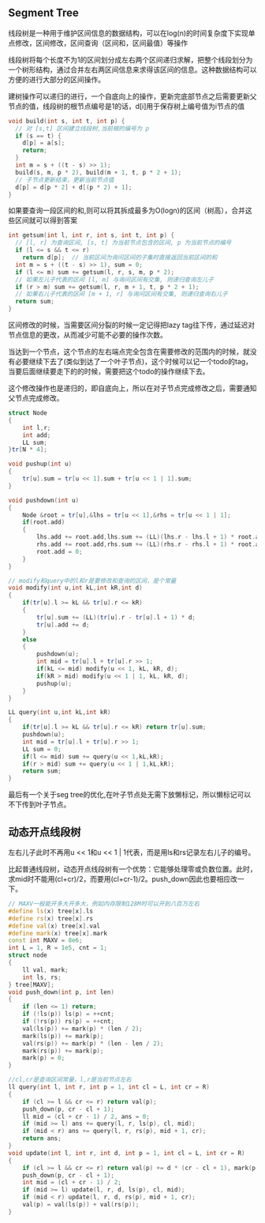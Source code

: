 ## Segment Tree

线段树是一种用于维护区间信息的数据结构，可以在log(n)的时间复杂度下实现单点修改，区间修改，区间查询（区间和，区间最值）等操作

线段树将每个长度不为1的区间划分成左右两个区间递归求解，把整个线段划分为一个树形结构，通过合并左右两区间信息来求得该区间的信息。这种数据结构可以方便的进行大部分的区间操作。


建树操作可以递归的进行，一个自底向上的操作，更新完底部节点之后需要更新父节点的值，线段树的根节点编号是1的话，d[i]用于保存树上编号值为i节点的值

```cpp
void build(int s, int t, int p) {
  // 对 [s,t] 区间建立线段树,当前根的编号为 p
  if (s == t) {
    d[p] = a[s];
    return;
  }
  int m = s + ((t - s) >> 1);
  build(s, m, p * 2), build(m + 1, t, p * 2 + 1);
  // 子节点更新结束，更新当前节点值
  d[p] = d[p * 2] + d[(p * 2) + 1];
}
```

如果要查询一段区间的和,则可以将其拆成最多为O(logn)的区间（树高），合并这些区间就可以得到答案
```cpp
int getsum(int l, int r, int s, int t, int p) {
  // [l, r] 为查询区间, [s, t] 为当前节点包含的区间, p 为当前节点的编号
  if (l <= s && t <= r)
    return d[p];  // 当前区间为询问区间的子集时直接返回当前区间的和
  int m = s + ((t - s) >> 1), sum = 0;
  if (l <= m) sum += getsum(l, r, s, m, p * 2);
  // 如果左儿子代表的区间 [l, m] 与询问区间有交集, 则递归查询左儿子
  if (r > m) sum += getsum(l, r, m + 1, t, p * 2 + 1);
  // 如果右儿子代表的区间 [m + 1, r] 与询问区间有交集, 则递归查询右儿子
  return sum;
}
```

区间修改的时候，当需要区间分裂的时候一定记得把lazy tag往下传，通过延迟对节点信息的更改，从而减少可能不必要的操作次数。

当达到一个节点，这个节点的左右端点完全包含在需要修改的范围内的时候，就没有必要继续下去了(类似到达了一个叶子节点)，这个时候可以记一个todo的tag，当要后面继续要走下的的时候，需要把这个todo的操作继续下去。

这个修改操作也是递归的，即自底向上，所以在对子节点完成修改之后，需要通知父节点完成修改。

```cpp
struct Node
{
    int l,r;
    int add;
    LL sum;
}tr[N * 4];

void pushup(int u) 
{
    tr[u].sum = tr[u << 1].sum + tr[u << 1 | 1].sum;
}

void pushdown(int u)
{
    Node &root = tr[u],&lhs = tr[u << 1],&rhs = tr[u << 1 | 1];
    if(root.add)
    {
        lhs.add += root.add,lhs.sum += (LL)(lhs.r - lhs.l + 1) * root.add;
        rhs.add += root.add,rhs.sum += (LL)(rhs.r - rhs.l + 1) * root.add;
        root.add = 0;
    }
}

// modify和query中的l和r是要修改和查询的区间，是个常量
void modify(int u,int kL,int kR,int d)
{
    if(tr[u].l >= kL && tr[u].r <= kR)
    {
        tr[u].sum += (LL)(tr[u].r - tr[u].l + 1) * d;
        tr[u].add += d;
    }
    else
    {
        pushdown(u);
        int mid = tr[u].l + tr[u].r >> 1;
        if(kL <= mid) modify(u << 1, kL, kR, d);
        if(kR > mid) modify(u << 1 | 1, kL, kR, d);
        pushup(u);
    }
}

LL query(int u,int kL,int kR)
{
    if(tr[u].l >= kL && tr[u].r <= kR) return tr[u].sum;
    pushdown(u);
    int mid = tr[u].l + tr[u].r >> 1;
    LL sum = 0;
    if(l <= mid) sum += query(u << 1,kL,kR);
    if(r > mid) sum += query(u << 1 | 1,kL,kR);
    return sum;
}
```


最后有一个关于seg tree的优化,在叶子节点处无需下放懒标记，所以懒标记可以不下传到叶子节点。

## 动态开点线段树

左右儿子此时不再用u << 1和u << 1 | 1代表，而是用ls和rs记录左右儿子的编号。

比起普通线段树，动态开点线段树有一个优势：它能够处理零或负数位置。此时，求mid时不能用(cl+cr)/2，而要用(cl+cr-1)/2。push_down因此也要相应改一下。

```cpp
// MAXV一般能开多大开多大，例如内存限制128M时可以开到八百万左右
#define ls(x) tree[x].ls
#define rs(x) tree[x].rs
#define val(x) tree[x].val
#define mark(x) tree[x].mark
const int MAXV = 8e6;
int L = 1, R = 1e5, cnt = 1;
struct node
{
    ll val, mark;
    int ls, rs;
} tree[MAXV];
void push_down(int p, int len)
{
    if (len <= 1) return;
    if (!ls(p)) ls(p) = ++cnt;
    if (!rs(p)) rs(p) = ++cnt;
    val(ls(p)) += mark(p) * (len / 2);
    mark(ls(p)) += mark(p);
    val(rs(p)) += mark(p) * (len - len / 2);
    mark(rs(p)) += mark(p);
    mark(p) = 0;
}

//cl,cr是查询区间常量，l,r是当前节点左右
ll query(int l, int r, int p = 1, int cl = L, int cr = R) 
{
    if (cl >= l && cr <= r) return val(p);
    push_down(p, cr - cl + 1);
    ll mid = (cl + cr - 1) / 2, ans = 0;
    if (mid >= l) ans += query(l, r, ls(p), cl, mid);
    if (mid < r) ans += query(l, r, rs(p), mid + 1, cr);
    return ans;
}
void update(int l, int r, int d, int p = 1, int cl = L, int cr = R)
{
    if (cl >= l && cr <= r) return val(p) += d * (cr - cl + 1), mark(p) += d, void();
    push_down(p, cr - cl + 1);
    int mid = (cl + cr - 1) / 2;
    if (mid >= l) update(l, r, d, ls(p), cl, mid);
    if (mid < r) update(l, r, d, rs(p), mid + 1, cr);
    val(p) = val(ls(p)) + val(rs(p));
}
```
